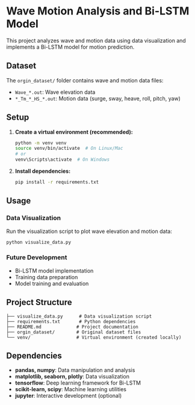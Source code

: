 # Wave Motion Analysis and Bi-LSTM Model

This project analyzes wave and motion data using data visualization and implements a Bi-LSTM model for motion prediction.

## Dataset

The `orgin_dataset/` folder contains wave and motion data files:
- `Wave_*.out`: Wave elevation data
- `*_Tm_*_HS_*.out`: Motion data (surge, sway, heave, roll, pitch, yaw)

## Setup

1. **Create a virtual environment (recommended):**
   ```bash
   python -m venv venv
   source venv/bin/activate  # On Linux/Mac
   # or
   venv\Scripts\activate  # On Windows
   ```

2. **Install dependencies:**
   ```bash
   pip install -r requirements.txt
   ```

## Usage

### Data Visualization
Run the visualization script to plot wave elevation and motion data:
```bash
python visualize_data.py
```

### Future Development
- Bi-LSTM model implementation
- Training data preparation
- Model training and evaluation

## Project Structure
```
├── visualize_data.py      # Data visualization script
├── requirements.txt       # Python dependencies
├── README.md             # Project documentation
├── orgin_dataset/        # Original dataset files
└── venv/                 # Virtual environment (created locally)
```

## Dependencies

- **pandas, numpy**: Data manipulation and analysis
- **matplotlib, seaborn, plotly**: Data visualization
- **tensorflow**: Deep learning framework for Bi-LSTM
- **scikit-learn, scipy**: Machine learning utilities
- **jupyter**: Interactive development (optional) 